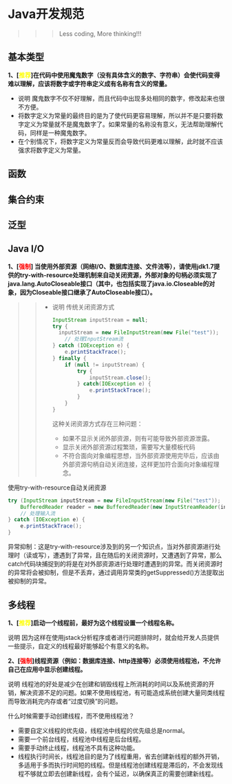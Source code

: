 # Java开发规范


> > > > > > > > 
> > > > > > > >
> > > > > > > > 
> > > > >
> > > > > 
> > > >
> > > > > > > >


>>> Less coding, More thinking!!!

## 基本类型

**1、[<font face='黑体' color='yellow'>推荐</font>]在代码中使用魔鬼数字（没有具体含义的数字、字符串）会使代码变得难以理解，应该将数字或字符串定义成有名称有含义的常量。**

- 说明 魔鬼数字不仅不好理解，而且代码中出现多处相同的数字，修改起来也很不方便。
- 将数字定义为常量的最终目的是为了使代码更容易理解，所以并不是只要将数字定义为常量就不是魔鬼数字了。如果常量的名称没有意义，无法帮助理解代码，同样是一种魔鬼数字。
- 在个别情况下，将数字定义为常量反而会导致代码更难以理解，此时就不应该强求将数字定义为常量。



## 函数





## 集合约束





## 泛型



## Java I/O

**1、[<font face='黑体' color='red'>强制</font>] 当使用外部资源（网络I/O、数据库连接、文件流等），请使用jdk1.7提供的try-with-resource处理机制来自动关闭资源，外部对象的句柄必须实现了java.lang.AutoCloseable接口（其中，也包括实现了java.io.Closeable的对象，因为Closeable接口继承了AutoCloseable接口）。**

> > - 说明 传统关闭资源方式
> >
> >   ```java
> >   InputStream inputStream = null;
> >   try {
> >   	inputStream = new FileInputStream(new File("test"));
> >       // 处理InputStream流    
> >   } catch (IOException e) {
> >       e.printStackTrace();
> >   } finally {
> >       if (null != inputStream) {
> >           try {
> >               inputStream.close();            
> >           } catch(IOException e) {
> >               e.printStackTrace();
> >           }
> >       }
> >   }
> >   ```
> >
> >   这种关闭资源方式存在三种问题：
> >
> >   - 如果不显示关闭外部资源，则有可能导致外部资源泄露。
> >   - 显示关闭外部资源过程繁琐，需要写大量模板代码
> >   - 不符合面向对象编程思想，当外部资源使用完毕后，应该由外部资源句柄自动关闭连接，这样更加符合面向对象编程理念。

使用try-with-resource自动关闭资源

```java
try (InputStream inputStream = new FileInputStream(new File("test"));
    BufferedReader reader = new BufferedReader(new InputStreamReader(inputStream, "utf-8"))) {
    // 处理输入流
} catch (IOException e) {
    e.printStackTrace();
}
```

异常抑制：这是try-with-resource涉及到的另一个知识点，当对外部资源进行处理时（读或写），遭遇到了异常，且在随后的关闭资源时，又遭遇到了异常，那么catch代码块捕捉到的将是在对外部资源进行处理时遭遇到的异常。而关闭资源时的异常将会被抑制，但是不丢弃，通过调用异常类的getSuppressed()方法提取出被抑制的异常。



## 多线程

**1、[<font color='yellow' face='黑体'>推荐</font>]启动一个线程前，最好为这个线程设置一个线程名称。**

说明 因为这样在使用jstack分析程序或者进行问题排除时，就会给开发人员提供一些提示，自定义的线程最好能够起个有意义的名称。

**2、[<font face='黑体' color='red'>强制</font>]线程资源（例如：数据库连接、http连接等）必须使用线程池，不允许自己在应用中显示创建线程。**

说明 线程池的好处是减少在创建和销毁线程上所消耗的时间以及系统资源的开销，解决资源不足的问题。如果不使用线程池，有可能造成系统创建大量同类线程而导致消耗完内存或者“过度切换”的问题。



什么时候需要手动创建线程，而不使用线程池？

- 需要自定义线程的优先级，线程池中线程的优先级总是normal。
- 需要一个前台线程，线程池中线程是后台线程。
- 需要手动终止线程，线程池不具有这种功能。
- 线程执行时间长，线程池目的是为了线程重用，省去创建新线程的额外开销，多适用于多而执行时间短的线程。但是线程池创建线程是滞后的，不会发现线程不够就立即去创建新线程，会有个延迟，以确保真正的需要创建新线程。













> > > > > > > > 
> > > > > > > >
> > > > > > > > 
> > > > >
> > > > > 
> > > >
> > > > > > > 



